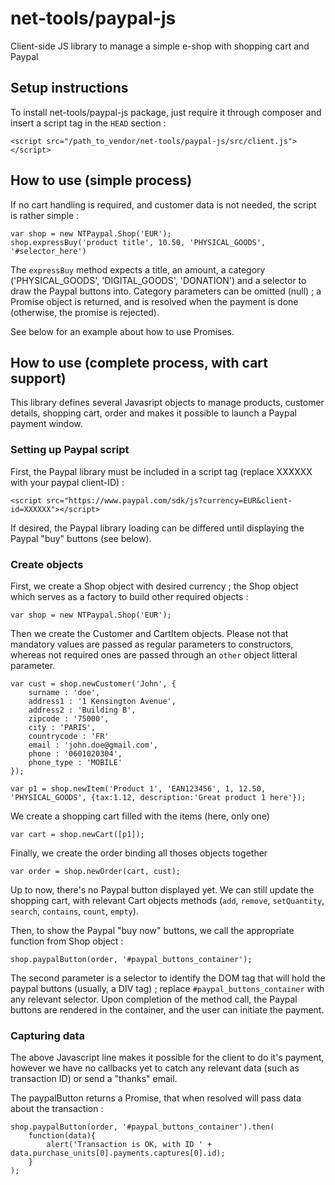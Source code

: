 # net-tools/paypal-js
Client-side JS library to manage a simple e-shop with shopping cart and Paypal


## Setup instructions

To install net-tools/paypal-js package, just require it through composer and insert a script tag in the `HEAD` section :
```
<script src="/path_to_vendor/net-tools/paypal-js/src/client.js"></script>
```


## How to use (simple process)
 
If no cart handling is required, and customer data is not needed, the script is rather simple :

```
var shop = new NTPaypal.Shop('EUR');
shop.expressBuy('product title', 10.50, 'PHYSICAL_GOODS', '#selector_here')
```
 
The `expressBuy` method expects a title, an amount, a category ('PHYSICAL_GOODS', 'DIGITAL_GOODS', 'DONATION') and a selector to 
draw the Paypal buttons into. Category parameters can be omitted (null) ; a Promise object is returned, and is resolved when the payment is done (otherwise, the promise is rejected).

See below for an example about how to use Promises. 
 
 

## How to use (complete process, with cart support)

This library defines several Javasript objects to manage products, customer details, shopping cart, order and makes it possible to launch a Paypal payment window.

### Setting up Paypal script

First, the Paypal library must be included in a script tag (replace XXXXXX with your paypal client-ID) :
```
<script src="https://www.paypal.com/sdk/js?currency=EUR&client-id=XXXXXX"></script>
```

If desired, the Paypal library loading can be differed until displaying the Paypal "buy" buttons (see below).


### Create objects 

First, we create a Shop object with desired currency ; the Shop object which serves as a factory to build other required objects :

```
var shop = new NTPaypal.Shop('EUR');
```

Then we create the Customer and CartItem objects. Please not that mandatory values are passed as regular parameters to constructors, whereas 
not required ones are passed through an `other` object litteral parameter.

```					
var cust = shop.newCustomer('John', {
	surname : 'doe',
	address1 : '1 Kensington Avenue', 
	address2 : 'Building B', 
	zipcode : '75000', 
	city : 'PARIS', 
	countrycode : 'FR'
	email : 'john.doe@gmail.com', 
	phone : '0601020304',
	phone_type : 'MOBILE'
});

var p1 = shop.newItem('Product 1', 'EAN123456', 1, 12.50, 'PHYSICAL_GOODS', {tax:1.12, description:'Great product 1 here'});
```

We create a shopping cart filled with the items (here, only one)

```
var cart = shop.newCart([p1]);
```

Finally, we create the order binding all thoses objects together 

```
var order = shop.newOrder(cart, cust);
```

Up to now, there's no Paypal button displayed yet. We can still update the shopping cart, with relevant Cart objects methods (`add`, `remove`, `setQuantity`, `search`, `contains`, `count`, `empty`).

Then, to show the Paypal "buy now" buttons, we call the appropriate function from Shop object :

```
shop.paypalButton(order, '#paypal_buttons_container');
```

The second parameter is a selector to identify the DOM tag that will hold the paypal buttons (usually, a DIV tag) ; replace `#paypal_buttons_container` with any relevant selector.
Upon completion of the method call, the Paypal buttons are rendered in the container, and the user can initiate the payment.



### Capturing data

The above Javascript line makes it possible for the client to do it's payment, however we have no callbacks yet to catch any relevant data (such as transaction ID) or send a "thanks" email.

The paypalButton returns a Promise, that when resolved will pass data about the transaction :

```
shop.paypalButton(order, '#paypal_buttons_container').then(
	function(data){
		alert('Transaction is OK, with ID ' + data.purchase_units[0].payments.captures[0].id);
	}
);
```






